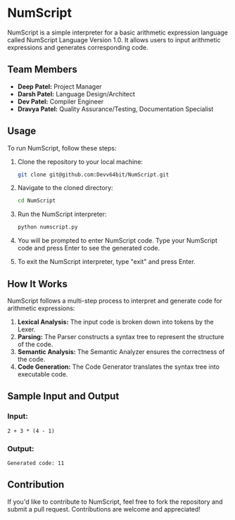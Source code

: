 # NumScript

NumScript is a simple interpreter for a basic arithmetic expression language called NumScript Language Version 1.0. It allows users to input arithmetic expressions and generates corresponding code.

## Team Members
- **Deep Patel:** Project Manager
- **Darsh Patel:** Language Design/Architect
- **Dev Patel:** Compiler Engineer
- **Dravya Patel:** Quality Assurance/Testing, Documentation Specialist

## Usage

To run NumScript, follow these steps:

1. Clone the repository to your local machine:

    ```bash
    git clone git@github.com:Devv64bit/NumScript.git
    ```

2. Navigate to the cloned directory:

    ```bash
    cd NumScript
    ```

3. Run the NumScript interpreter:

    ```bash
    python numscript.py
    ```

4. You will be prompted to enter NumScript code. Type your NumScript code and press Enter to see the generated code.

5. To exit the NumScript interpreter, type "exit" and press Enter.

## How It Works

NumScript follows a multi-step process to interpret and generate code for arithmetic expressions:

1. **Lexical Analysis:** The input code is broken down into tokens by the Lexer.
2. **Parsing:** The Parser constructs a syntax tree to represent the structure of the code.
3. **Semantic Analysis:** The Semantic Analyzer ensures the correctness of the code.
4. **Code Generation:** The Code Generator translates the syntax tree into executable code.

## Sample Input and Output

### Input:
    2 + 3 * (4 - 1)

### Output:
    Generated code: 11


## Contribution

If you'd like to contribute to NumScript, feel free to fork the repository and submit a pull request. Contributions are welcome and appreciated!

